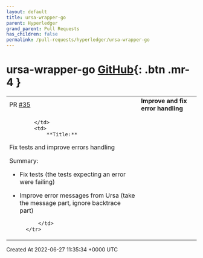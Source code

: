 ```yaml
---
layout: default
title: ursa-wrapper-go
parent: Hyperledger
grand_parent: Pull Requests
has_children: false
permalink: /pull-requests/hyperledger/ursa-wrapper-go
---
```


# ursa-wrapper-go <span class="fs-3 right-align">[GitHub](https://github.com/hyperledger/ursa-wrapper-go){: .btn .mr-4 }</span>


<div>
    <table>
        <tr>
            <td>
                PR <a href="https://github.com/hyperledger/ursa-wrapper-go/pull/35" class=".btn">#35</a>
            </td>
            <td>
                <b>
                    Improve and fix error handling
                </b>
            </td>
        </tr>
        <tr>
            <td>
                
            </td>
            <td>
                **Title:**
Fix tests and improve errors handling 

Summary:
* Fix tests (the tests expecting an error were failing)
* Improve error messages from Ursa (take the message part, ignore backtrace part)

            </td>
        </tr>
    </table>
    <div class="right-align">
        Created At 2022-06-27 11:35:34 +0000 UTC
    </div>
</div>

